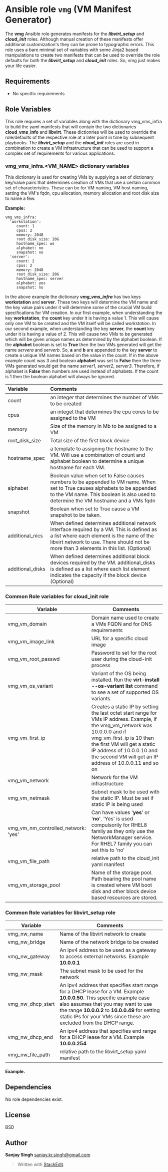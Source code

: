 # Ansible role `vmg`  (VM Manifest Generator)

The **vmg** Ansible role  generates manifests for the ***libvirt_setup*** and ***cloud_init*** roles. Although manual creation of these manifests offer additional customization's they can be prone to typographic errors. This role uses a bare minimal set of variables with some Jinja2 based manipulations to create two manifests that can be used to override the role defaults for both the ***libvirt_setup*** and ***cloud_init*** roles. So, vmg just makes your life easier.

## Requirements
 - No specific requirements

## Role Variables
This role requires a set of variables along with the dictionary vmg_vms_infra to build the yaml manifests that will contain the two dictionaries **cloud_vms_info** and **libvirt**. These dictionries will be used to override the role/defaults of the respective role at a later point in time by subsequent playbooks. The ***libvirt_setup*** and the ***cloud_init*** roles are used in combination to create a VM infrastructure that can be used to support a complex set of requirements for various applications.  

### vmg_vms_infra.<VM_NAME> dictionary variables
This dictionary is used for creating VMs by supplying a set of dictionary key/value pairs that determines creation of VMs that use a certain common set of characteristics. These can be for VM naming, VM host naming, setting the VM's fqdn, cpu allocation, memory allocation and root disk size to name a few.

**Example:**

    vmg_vms_infra:
      'workstation':
         count: 1
         cpus: 2
         memory: 2048
         root_disk_size: 20G
         hostname_spec: ws
         alphabet: no
         snapshot: no
      'server':
         count: 2
         cpus: 2
         memory: 2048
         root_disk_size: 20G
         hostname_spec: server
         alphabet: yes
         snapshot: no

In the above example the dictionary ***vmg_vms_infra*** has two keys **workstation** and **server**. These two keys will determine the VM name and the key value pairs under it will determine some of the crucial VM build specifications for VM creation. In our first example, when understanding the key **workstation**, the **count** key under it is having a value 1. This will cause only one VM to be created and the VM itself will be called *workstation*. In our second example, when understanding the key **server**, the **count** key under it is having a value of 2. This will cause two VMs to be generated which will be given unique names as determined by the alphabet boolean. If the **alphabet** boolean is set to **True** then the two VMs generated will get the name *servera* and *serverb*. So, **a** and **b** are appended to the key **server** to create a unique VM names based on the value in the count. If in the above example count was 3 and boolean **alphabet** was set to **False** then the three VMs generated would get the name *server1*, *server2*, *server3*. Therefore, if alphabet is **False** then numbers are used instead of alphabets. If the count is 1 then the boolean alphabet will always be ignored.

| Variable | Comments |
| :---  | :--- |
| count | an integer that determines the number of VMs to be created |
| cpus | an integet that determines the cpu cores to be assigned to the VM |
| memory | Size of the memory in Mb to be assigned to a VM |
| root_disk_size | Total size of the first block device |
| hostname_spec | a template to assigning the hostname to the VM. Will use a combination of count and alphabet boolean to determine a unique hostname for each VM.
| alphabet | Boolean value when set to False causes numbers to be appended to VM name. When set to True causes alphabets to be appended to the VM name. This boolean is also used to determine the VM hostname and a VMs fqdn |
| snapshot | Boolean when set to True cause a VM snapshot to be taken. |
| additional_nics | When defined determines additional network interface required by a VM. This is defined as a list where each element is the name of the libvirt network to use. There should not be more than 3 elements in this list. (Optional)|
| additional_disks | When defined determines additional block devices required by the VM. additional_disks is defined as a list where each list element indicates the capacity if the block device (Optional)|



### Common Role variables for cloud_init role
|Variable|Comments  |
|--|--|
| vmg_vm_domain | Domain name used to create a VMs FQDN and for DNS requirements |
| vmg_vm_image_link | URL for a specific cloud image |
| vmg_vm_root_passwd | Password to set for the root user during the cloud-init process |
| vmg_vm_os_variant | Variant of the OS being installed. Run the **virt-install --os-variant list** command to see a set of supported OS variants. |
| vmg_vm_first_ip | Creates a static IP by setting the last octet start range for VMs IP address. Example, if the vmg_vm_network was 10.0.0.0 and if vmg_vm_first_ip is 10 then the first VM will get a static IP address of 10.0.0.10 and the second VM will get an IP address of 10.0.0.11 and so on |
| vmg_vm_network | Network for the VM infrastructure |
| vmg_vm_netmask | Subnet mask to be used with the static IP. Must be set if static IP is being used|
| vmg_vm_nm_controlled_network: 'yes'| Can have values '**yes**' or '**no**'. 'Yes' is used compulsorily for RHEL8 family as they only use the NetworkManager service. For RHEL7 family you can set this to 'no'|
| vmg_vm_file_path | relative path to the cloud_init yaml manifest |
| vmg_vm_storage_pool | Name of the storage pool. Path bearing the pool name is created where VM boot disk and other block device based resources are stored. |


### Common Role variables for libvirt_setup role
|Variable|Comments  |
|--|--|
| vmg_nw_name | Name of the libvirt network to create
| vmg_nw_bridge | Name of the network bridge to be created
| vmg_nw_gateway | An ipv4 address to be used as a gateway to access external networks. Example **10.0.0.1**
| vmg_nw_mask | The subnet mask to be used for the network
| vmg_nw_dhcp_start | An ipv4 address that specifies start range for a DHCP lease for a VM. Example **10.0.0.50**. This specific example case also assumes that you may want to use the range **10.0.0.2** to **10.0.0.49** for setting static IPs for your VMs since these are excluded from the DHCP range.
| vmg_nw_dhcp_end | An ipv4 address that specifies end range for a DHCP lease for a VM. Example **10.0.0.254**
| vmg_nw_file_path | relative path to the libvirt_setup yaml manifest |


#### Example. 


## Dependencies
No role dependencies exist. 

## License
BSD

## Author
**Sanjay Singh**
sanjay.kr.singh@gmail.com
> Written with [StackEdit](https://stackedit.io/).


